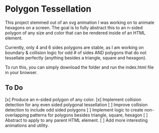 # Polygon Tessellation

This project stemmed out of an svg animation I was working on to animate hexagons
on a screen. The goal is to fully abstract this to an n-sided polygon of any size
and color that can be rendered inside of an HTML element.

Currently, only 4 and 6 sides polygons are stable, as I am working on boundary &
collision logic for odd # of sides AND polygons that do not tessellate perfectly
(anything besides a triangle, square and hexagon).

To run this, you can simply download the folder and run the index.html file in
your browser.

## To Do

[x] Produce an n-sided polygon of any color.
[x] Implement collision detection for any even sided polygonal tessellation
[ ] Improve collision detection to include odd sided polygons
[ ] Implement logic to create non-overlapping patterns for polygons besides triangle, square, hexagon
[ ] Abstract to apply to any parent HTML element.
[ ] Add more interesting animations and utility.
